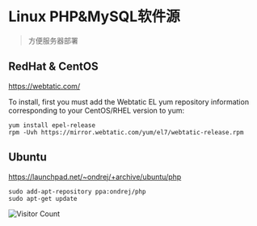 # Linux PHP&MySQL软件源
> 方便服务器部署

## RedHat & CentOS

https://webtatic.com/

To install, first you must add the Webtatic EL yum repository information corresponding to your CentOS/RHEL version to yum:

```
yum install epel-release
rpm -Uvh https://mirror.webtatic.com/yum/el7/webtatic-release.rpm
```

## Ubuntu

https://launchpad.net/~ondrej/+archive/ubuntu/php

```
sudo add-apt-repository ppa:ondrej/php
sudo apt-get update
```

![Visitor Count](https://profile-counter.glitch.me/liuyibao/count.svg)